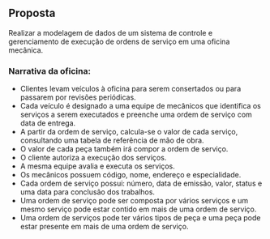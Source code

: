 ## Proposta
Realizar a modelagem de dados de um sistema de controle e gerenciamento de execução de ordens de serviço em uma oficina mecânica.

### Narrativa da oficina:
- Clientes levam veículos à oficina para serem consertados ou para passarem por revisões periódicas.
- Cada veículo é designado a uma equipe de mecânicos que identifica os serviços a serem executados e preenche uma ordem de serviço com data de entrega.
- A partir da ordem de serviço, calcula-se o valor de cada serviço, consultando uma tabela de referência de mão de obra.
- O valor de cada peça também irá compor a ordem de serviço.
- O cliente autoriza a execução dos serviços.
- A mesma equipe avalia e executa os serviços.
- Os mecânicos possuem código, nome, endereço e especialidade.
- Cada ordem de serviço possui: número, data de emissão, valor, status e uma data para conclusão dos trabalhos.
- Uma ordem de serviço pode ser composta por vários serviços e um mesmo serviço pode estar contido em mais de uma ordem de serviço.
- Uma ordem de serviços pode ter vários tipos de peça e uma peça pode estar presente em mais de uma ordem de serviço.